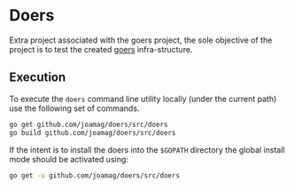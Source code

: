 # Doers

Extra project associated with the goers project, the sole objective of the project is
to test the created [goers](https://github.com/joamag/goers) infra-structure.

## Execution

To execute the ``doers`` command line utility locally (under the current path) use the
following set of commands.

```bash
go get github.com/joamag/doers/src/doers
go build github.com/joamag/doers/src/doers
```

If the intent is to install the doers into the ``$GOPATH`` directory the global install
mode should be activated using:

```bash
go get -u github.com/joamag/doers/src/doers
```
